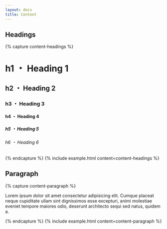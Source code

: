 ```yaml
---
layout: docs
title: Content
---
```


## Headings
{% capture content-headings %}
<div class="content">
	<h1>h1 ・ Heading 1</h1>
	<h2>h2 ・ Heading 2</h2>
	<h3>h3 ・ Heading 3</h3>
	<h4>h4 ・ Heading 4</h4>
	<h5>h5 ・ Heading 5</h5>
	<h6>h6 ・ Heading 6</h6>
</div>
{% endcapture %}
{% include example.html
content=content-headings
%}

## Paragraph
{% capture content-paragraph %}
<div class="content">
	<p>Lorem ipsum dolor sit amet consectetur adipisicing elit. Cumque placeat neque cupiditate ullam sint dignissimos esse excepturi, animi molestiae eveniet tempore maiores odio, deserunt architecto sequi sed natus, quidem a.</p>
</div>
{% endcapture %}
{% include example.html
content=content-paragraph
%}
